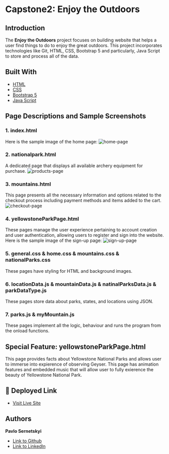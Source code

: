 # Capstone2: Enjoy the Outdoors

## Introduction
The **Enjoy the Outdoors** project focuses on building website that helps a user find things to do to enjoy the great outdoors. This project incorporates technologies like Git, HTML, CSS, Bootstrap 5 and particularly, Java Script to store and process all of the data.

## Built With
* [HTML](https://developer.mozilla.org/en-US/docs/Web/HTML)
* [CSS](https://developer.mozilla.org/en-US/docs/Web/CSS)
* [Bootstrap 5](https://getbootstrap.com/)
* [Java Script](https://developer.mozilla.org/en-US/docs/Web/JavaScript)

## Page Descriptions and Sample Screenshots

### 1. index.html 
Here is the sample image of the home page:
![home-page](https://github.com/PavloSernetskyi/Capstone1/assets/74708976/b657ced2-e505-4bbb-82c9-f5ae1cfcf2d2)

### 2. nationalpark.html 
A dedicated page that displays all available archery equipment for purchase.
![products-page](https://github.com/PavloSernetskyi/Capstone1/assets/74708976/0b57fbd8-5009-4697-9f95-c1437706d472)

### 3. mountains.html 
This page presents all the necessary information and options related to the checkout process including payment methods and items added to the cart.
![checkout-page](https://github.com/PavloSernetskyi/Capstone1/assets/74708976/c5159ab3-c014-4f39-8191-127a2890ef97)

### 4. yellowstoneParkPage.html 
These pages manage the user experience pertaining to account creation and user authentication, allowing users to register and sign into the website.
Here is the sample image of the sign-up page:
![sign-up-page](https://github.com/PavloSernetskyi/Capstone1/assets/74708976/0a2fc703-ea12-4691-a218-3590af2af2f9)

### 5. general.css & home.css & mountains.css & nationalParks.css
These pages have styling for HTML and background images.

### 6.  locationData.js & mountainData.js & natinalParksData.js & parkDataType.js
These pages store data about parks, states, and locations using JSON.

### 7. parks.js & myMountain.js
These pages implement all the logic, behaviour and runs the program from the onload functions.

## Special Feature: yellowstoneParkPage.html
This page provides facts about Yellowstone National Parks and allows user to immerse into expierence of observing Geyser. This page has animation features and embedded music that will allow user to fully exierence the beauty of Yellowstone National Park.

## 🚀 Deployed Link
* [Visit Live Site](https://archerywebsite.pavlosernetskyi.repl.co)

## Authors

 **Pavlo Sernetskyi** 
- [Link to Github](https://github.com/PavloSernetskyi)
- [Link to LinkedIn](https://www.linkedin.com/in/pavlo-sernetskyi)




